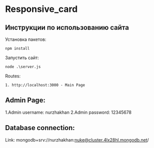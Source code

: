 # Responsive_card

## Инструкции по использованию сайта
Установка пакетов: 
```
npm install
```
Запустить сайт: 

```
node .\server.js
```

Routes:
```
1. http://localhost:3000 - Main Page
```

## Admin Page: 
1.Admin username: nurzhakhan
2.Admin password: 12345678

## Database connection: 
Link: mongodb+srv://nurzhakhan:nuke@cluster.4lx28hl.mongodb.net/







